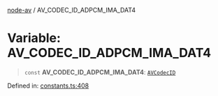 [node-av](../globals.md) / AV\_CODEC\_ID\_ADPCM\_IMA\_DAT4

# Variable: AV\_CODEC\_ID\_ADPCM\_IMA\_DAT4

> `const` **AV\_CODEC\_ID\_ADPCM\_IMA\_DAT4**: [`AVCodecID`](../type-aliases/AVCodecID.md)

Defined in: [constants.ts:408](https://github.com/seydx/av/blob/f8631fc881b394300b1479f511d55cf1c370a87f/src/constants/constants.ts#L408)

